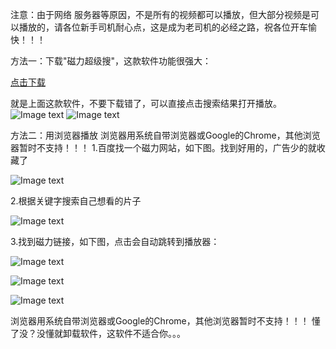 

注意：由于网络 服务器等原因，不是所有的视频都可以播放，但大部分视频是可以播放的，请各位新手司机耐心点，这是成为老司机的必经之路，祝各位开车愉快！！！

方法一：下载"磁力超级搜"，这款软件功能很强大：

[点击下载](https://raw.githubusercontent.com/bobo369/test/master/cilisou-1.0.apk)

就是上面这款软件，不要下载错了，可以直接点击搜索结果打开播放。
![Image text](https://github.com/bobo369/test/blob/master/image/icon_cilisou_1.jpg )
![Image text](https://github.com/bobo369/test/blob/master/image/icon_cilisou_2.jpg )

方法二：用浏览器播放
浏览器用系统自带浏览器或Google的Chrome，其他浏览器暂时不支持！！！
1.百度找一个磁力网站，如下图。找到好用的，广告少的就收藏了

![Image text](https://github.com/bobo369/test/blob/master/image/pic_help_1.png)

2.根据关键字搜索自己想看的片子

![Image text](https://github.com/bobo369/test/blob/master/image/pic_help_2.png)


3.找到磁力链接，如下图，点击会自动跳转到播放器：

![Image text](https://github.com/bobo369/test/blob/master/image/pic_help_3.png)

![Image text](https://github.com/bobo369/test/blob/master/image/pic_help_4.png)

![Image text](https://github.com/bobo369/test/blob/master/image/pic_help_5.png)

浏览器用系统自带浏览器或Google的Chrome，其他浏览器暂时不支持！！！
懂了没？没懂就卸载软件，这软件不适合你。。。


